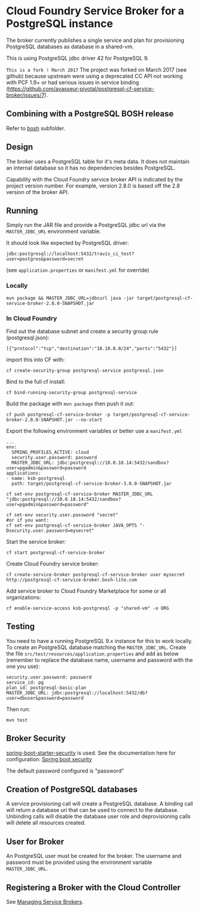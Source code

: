 # Cloud Foundry Service Broker for a PostgreSQL instance

The broker currently publishes a single service and plan for provisioning PostgreSQL databases as database in a shared-vm.

This is using PostgreSQL jdbc driver 42 for PostgreSQL 9.

`This is a fork ! March 2017`
The project was forked on March 2017 (see github) because upstream were using a deprecated CC API not working with PCF 1.9+ or had serious issues in service binding (https://github.com/avasseur-pivotal/postgresql-cf-service-broker/issues/7).

## Combining with a PostgreSQL BOSH release

Refer to <a href="bosh/README.md">bosh</a> subfolder.


## Design

The broker uses a PostgreSQL table for it's meta data. It does not maintain an internal database so it has no dependencies besides PostgreSQL.

Capability with the Cloud Foundry service broker API is indicated by the project version number. For example, version 2.8.0 is based off the 2.8 version of the broker API.

## Running

Simply run the JAR file and provide a PostgreSQL jdbc url via the `MASTER_JDBC_URL` environment variable.

It should look like expected by PostgreSQL driver:
```
jdbc:postgresql://localhost:5432/travis_ci_test?user=postgres&password=secret
```
(see `application.properties` or `manifest.yml` for override)

### Locally

```
mvn package && MASTER_JDBC_URL=jdbcurl java -jar target/postgresql-cf-service-broker-2.8.0-SNAPSHOT.jar
```

### In Cloud Foundry

Find out the database subnet and create a security group rule (postgresql.json):
```
[{"protocol":"tcp","destination":"10.10.8.0/24","ports":"5432"}]
```

import this into CF with:
```
cf create-security-group postgresql-service postgresql.json
```

Bind to the full cf install:
```
cf bind-running-security-group postgresql-service
```


Build the package with `mvn package` then push it out:
```
cf push postgresql-cf-service-broker -p target/postgresql-cf-service-broker-2.8.0-SNAPSHOT.jar --no-start
```

Export the following environment variables or better use a `manifest.yml`

```
...
env:
  SPRING_PROFILES_ACTIVE: cloud
  security.user.password: password
  MASTER_JDBC_URL: jdbc:postgresql://10.0.18.14:5432/sandbox?user=pgadmin&password=password
applications:
- name: ksb-postgresql
  path: target/postgresql-cf-service-broker-3.0.0-SNAPSHOT.jar
```

```
cf set-env postgresql-cf-service-broker MASTER_JDBC_URL "jdbc:postgresql://10.0.18.14:5432/sandbox?user=pgadmin&password=password"

cf set-env security.user.password "secret"
#or if you want:
cf set-env postgresql-cf-service-broker JAVA_OPTS "-Dsecurity.user.password=mysecret"
```

Start the service broker:
```
cf start postgresql-cf-service-broker
```

Create Cloud Foundry service broker:
```
cf create-service-broker postgresql-cf-service-broker user mysecret http://postgresql-cf-service-broker.bosh-lite.com
```

Add service broker to Cloud Foundry Marketplace for some or all organizations:
```
cf enable-service-access ksb-postgresql -p "shared-vm" -o ORG
```

## Testing

You need to have a running PostgreSQL 9.x instance for this to work locally.
To create an PostgreSQL database matching the ```MASTER_JDBC_URL```. Create the file  ```src/test/resources/application.properties``` and add as below (remember to replace the database name, username and password with the one you use):
```
security.user.password: password
service_id: pg
plan_id: postgresql-basic-plan
MASTER_JDBC_URL: jdbc:postgresql://localhost:5432/db?user=dbuser&password=password
```

Then run:
```
mvn test
```


## Broker Security

[spring-boot-starter-security](https://github.com/spring-projects/spring-boot/tree/master/spring-boot-starters/spring-boot-starter-security) is used. See the documentation here for configuration: [Spring boot security](http://docs.spring.io/spring-boot/docs/current-SNAPSHOT/reference/htmlsingle/#boot-features-security)

The default password configured is "password"

## Creation of PostgreSQL databases

A service provisioning call will create a PostgreSQL database. A binding call will return a database uri that can be used to connect to the database. Unbinding calls will disable the database user role and deprovisioning calls will delete all resources created.

## User for Broker

An PostgreSQL user must be created for the broker. The username and password must be provided using the environment variable `MASTER_JDBC_URL`.

## Registering a Broker with the Cloud Controller

See [Managing Service Brokers](http://docs.cloudfoundry.org/services/managing-service-brokers.html).
